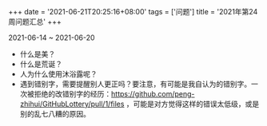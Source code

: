 +++
date = '2021-06-21T20:25:16+08:00'
tags = ['问题']
title = '2021年第24周问题汇总'
+++

2021-06-14 ~ 2021-06-20

- 什么是美？
- 什么是荒诞？
- 人为什么使用沐浴露呢？
- 遇到错别字，需要提醒别人更正吗？要注意，有可能是我自认为的错别字。一次被拒绝的改错别字的经历：<https://github.com/peng-zhihui/GitHubLottery/pull/1/files> ，可能是对方觉得这样的错误太低级，或是别的乱七八糟的原因。
